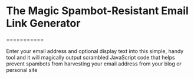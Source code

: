 # The Magic Spambot-Resistant Email Link Generator
===========

Enter your email address and optional display text into this simple, handy tool and it will magically output scrambled JavaScript code that helps prevent spambots from harvesting your email address from your blog or personal site
